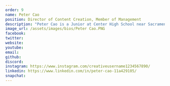 ```yaml
---
order: 9
name: Peter Cao
position: Director of Content Creation, Member of Management
description: "Peter Cao is a Junior at Center High School near Sacramento, California. In HAX, he is a co-Director of Content Creation as well as a member of the management team. As co-Director, he helps to make the guides, blog, and website content, as well as making sure that the team's content is ready for publication. As member of the management team, he also helps give direction to HAX. Outside of HAX, Peter is one of the founding members and head of the CS club is his school, and is fiercely committed in opening the opportunity of computer science to all, no matter their identity or beliefs. Academically, he enjoys learning more about maths, physics, and computer science and aspires to become a researcher in quantum computer science. In his free time, he enjoys drinking boba, hanging out with friends, nerding out to Game of Thrones and Harry Potter, and making bad music covers."
image_url: /assets/images/bios/Peter Cao.PNG
facebook: 
twitter: 
website: 
youtube: 
email: 
github: 
discord: 
instagram: https://www.instagram.com/creativeusername1234567890/
linkedin: https://www.linkedin.com/in/peter-cao-11a429105/
snapchat: 
---
```

